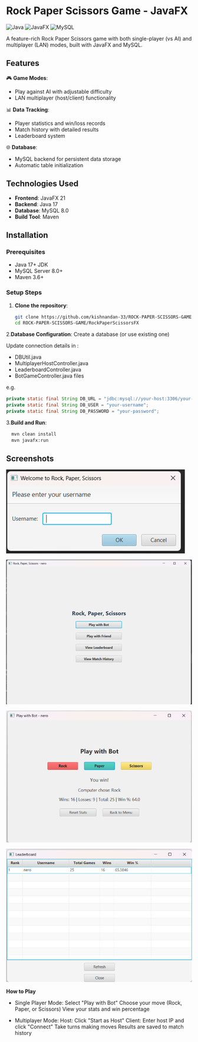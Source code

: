 # Rock Paper Scissors Game - JavaFX

![Java](https://img.shields.io/badge/Java-17%2B-blue)
![JavaFX](https://img.shields.io/badge/JavaFX-21-orange)
![MySQL](https://img.shields.io/badge/MySQL-8.0-lightblue)

A feature-rich Rock Paper Scissors game with both single-player (vs AI) and multiplayer (LAN) modes, built with JavaFX and MySQL.

## Features

🎮 **Game Modes**:
- Play against AI with adjustable difficulty
- LAN multiplayer (host/client) functionality

📊 **Data Tracking**:
- Player statistics and win/loss records
- Match history with detailed results
- Leaderboard system

🌐 **Database**:
- MySQL backend for persistent data storage
- Automatic table initialization

## Technologies Used

- **Frontend**: JavaFX 21
- **Backend**: Java 17
- **Database**: MySQL 8.0
- **Build Tool**: Maven

## Installation

### Prerequisites
- Java 17+ JDK
- MySQL Server 8.0+
- Maven 3.6+

### Setup Steps

1. **Clone the repository**:
   ```bash
   git clone https://github.com/kishnandan-33/ROCK-PAPER-SCISSORS-GAME.git
   cd ROCK-PAPER-SCISSORS-GAME/RockPaperScissorsFX

2.**Database Configuration**:
Create a database (or use existing one)

Update connection details in :

- DBUtil.java
- MultiplayerHostController.java
- LeaderboardController.java
- BotGameController.java
files

e.g.
```java
private static final String DB_URL = "jdbc:mysql://your-host:3306/your-database";
private static final String DB_USER = "your-username";
private static final String DB_PASSWORD = "your-password";
```

3.**Build and Run**:

```bash
  mvn clean install
  mvn javafx:run
```

## Screenshots

![username](imgs/Screenshot%202025-05-25%20220530.png)

![main menu](imgs/Screenshot%202025-05-25%20220542.png)

![play with bot](imgs/Screenshot%202025-05-25%20220558.png)

![Leaderboard](imgs/Screenshot%202025-05-25%20220617.png)


**How to Play**
- Single Player Mode:
  Select "Play with Bot"
  Choose your move (Rock, Paper, or Scissors)
  View your stats and win percentage

- Multiplayer Mode:
  Host: Click "Start as Host"
  Client: Enter host IP and click "Connect"
  Take turns making moves
  Results are saved to match history




